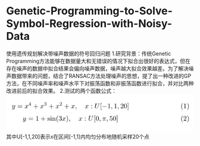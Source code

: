 # Genetic-Programming-to-Solve-Symbol-Regression-with-Noisy-Data
使用遗传规划解决带噪声数据的符号回归问题
1.研究背景：传统Genetic Programming方法能够在数据量大和无错误的情况下拟合出很好的表达式，但在存在噪声的数据中拟合结果会偏向噪声数据，噪声越大拟合效果越差。为了解决噪声数据带来的问题，结合了RANSAC方法处理噪声的思想，提了出一种改进的GP方法，在不同噪声率和噪声水平下对振荡函数和非振荡函数进行拟合，并对比两种改进前后的拟合效果。
2.测试的两个函数公式：
![函数公式](https://github.com/summershaaa/Genetic-Programming-to-Solve-Symbol-Regression-with-Noisy-Data/blob/master/Image/%E5%87%BD%E6%95%B0.png)
其中U[-1,1,20]表示x在区间[-1,1]内均匀分布地随机采样20个点


